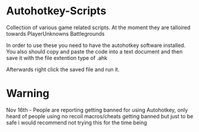 # Autohotkey-Scripts
Collection of various game related scripts. At the moment they are talloired towards PlayerUnknowns Battlegrounds

In order to use these you need to have the autohotkey software installed. You also should copy and paste the code into a text document and then save it with the file extention type of .ahk 

Afterwards right click the saved file and run it. 

# Warning

Nov 16th - People are reporting getting banned for using Autohotkey, only heard of people using no recoil macros/cheats getting banned but just to be safe i would recommend not trying this for the time being
